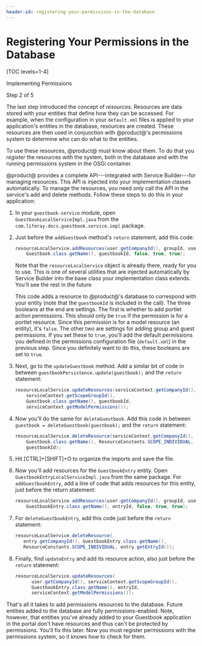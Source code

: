 ```yaml
---
header-id: registering-your-permissions-in-the-database
---
```


# Registering Your Permissions in the Database

[TOC levels=1-4]

<div class="learn-path-step row">
    <p id="stepTitle">Implementing Permissions</p><p>Step 2 of 5</p>
</div>

The last step introduced the concept of *resources*. Resources are data stored 
with your entities that define how they can be accessed. For example, when the 
configuration in your `default.xml` files is applied to your application's 
entities in the database, resources are created. These resources are then used 
in conjunction with @product@'s permissions system to determine who can do what 
to the entities. 

To use these resources, @product@ must know about them. To do that you
*register* the resources with the system, both in the database and with the
running permissions system in the OSGi container. 

@product@ provides a complete API---integrated with Service Builder---for
managing resources. This API is injected into your implementation classes
automatically. To manage the resources, you need only call the API in the
service's add and delete methods. Follow these steps to do this in your
application: 

1.  In your `guestbook-service` module, open `GuestbookLocalServiceImpl.java` 
    from the `com.liferay.docs.guestbook.service.impl` package. 

2.  Just before the `addGuestbook` method's `return` statement, add this code: 

    ```java
    resourceLocalService.addResources(user.getCompanyId(), groupId, userId,
        Guestbook.class.getName(), guestbookId, false, true, true);
    ```

    Note that the `resourceLocalService` object is already there, ready for you 
    to use. This is one of several utilities that are injected automatically
    by Service Builder into the base class your implementation class extends.
    You'll see the rest in the future.

    This code adds a resource to @product@'s database to correspond with your 
    entity (note that the `guestbookId` is included in the call). The three 
    booleans at the end are settings. The first is whether to add portlet 
    action permissions. This should only be `true` if the permission is for a 
    portlet resource. Since this permission is for a model resource (an entity), 
    it's `false`. The other two are settings for adding group and guest 
    permissions. If you set these to `true`, you'll add the default permissions 
    you defined in the permissions configuration file (`default.xml`) in the 
    previous step. Since you definitely want to do this, these booleans are set 
    to `true`. 

3.  Next, go to the `updateGuestbook` method. Add a similar bit of code in 
    between `guestbookPersistence.update(guestbook);` and the `return` 
    statement: 

    ```java
    resourceLocalService.updateResources(serviceContext.getCompanyId(),
        serviceContext.getScopeGroupId(), 
        Guestbook.class.getName(), guestbookId,
        serviceContext.getModelPermissions());
    ```

4.  Now you'll do the same for `deleteGuestbook`. Add this code in between 
    `guestbook = deleteGuestbook(guestbook);` and the `return` statement:

    ```java
    resourceLocalService.deleteResource(serviceContext.getCompanyId(),
        Guestbook.class.getName(), ResourceConstants.SCOPE_INDIVIDUAL,
        guestbookId);
    ```

5.  Hit [CTRL]+[SHIFT]+O to organize the imports and save the file. 

6.  Now you'll add resources for the `GuestbookEntry` entity. Open 
    `GuestbookEntryLocalServiceImpl.java` from the same package. For
    `addGuestbookEntry`, add a line of code that adds resources for this entity,
    just before the return statement: 

    ```java
    resourceLocalService.addResources(user.getCompanyId(), groupId, userId,
        GuestbookEntry.class.getName(), entryId, false, true, true);
    ```

7.  For `deleteGuestbookEntry`, add this code just before the `return` statement:

    ```java
    resourceLocalService.deleteResource(
       entry.getCompanyId(), GuestbookEntry.class.getName(),
       ResourceConstants.SCOPE_INDIVIDUAL, entry.getEntryId());
    ```

8.  Finally, find `updateEntry` and add its resource action, also just before 
    the `return` statement: 

    ```java
    resourceLocalService.updateResources(
          user.getCompanyId(), serviceContext.getScopeGroupId(), 
          GuestbookEntry.class.getName(), entryId, 
          serviceContext.getModelPermissions());
    ```

That's all it takes to add permissions resources to the database. Future
entities added to the database are fully permissions-enabled. Note, however,
that entities you've already added to your Guestbook application in the portal
don't have resources and thus can't be protected by permissions. You'll fix this
later. Now you must register permissions with the permissions system, so it
knows how to check for them. 

